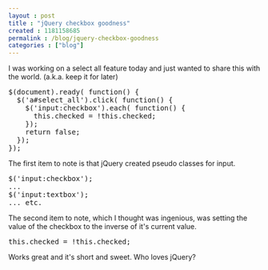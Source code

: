 ```yaml
---
layout : post
title : "jQuery checkbox goodness"
created : 1181158685
permalink : /blog/jquery-checkbox-goodness
categories : ["blog"]
---
```

I was working on a select all feature today and just wanted to share this with the world. (a.k.a. keep it for later)

<pre>
$(document).ready( function() {
  $('a#select_all').click( function() {
    $('input:checkbox').each( function() {
      this.checked = !this.checked;
    });
    return false;
  });
});
</pre>

The first item to note is that jQuery created pseudo classes for input.
<pre>
$('input:checkbox');
...
$('input:textbox');
... etc.
</pre>

The second item to note, which I thought was ingenious, was setting the value of the checkbox to the inverse of it's current value.
<pre>
this.checked = !this.checked;
</pre>

Works great and it's short and sweet. Who loves jQuery?